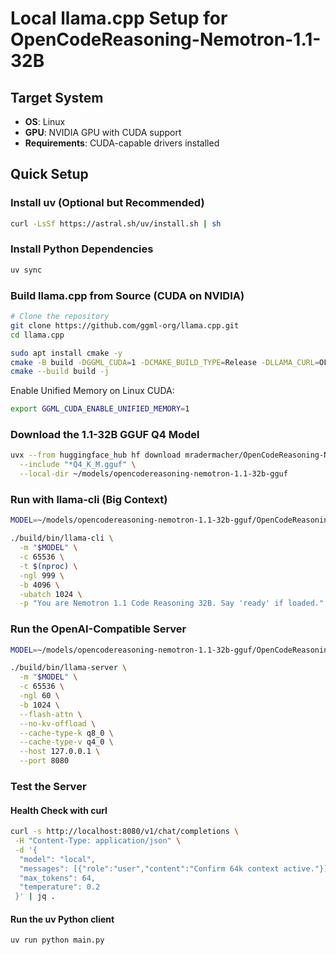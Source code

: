 # Local llama.cpp Setup for OpenCodeReasoning-Nemotron-1.1-32B

## Target System
- **OS**: Linux
- **GPU**: NVIDIA GPU with CUDA support
- **Requirements**: CUDA-capable drivers installed

## Quick Setup

### Install uv (Optional but Recommended)
```bash
curl -LsSf https://astral.sh/uv/install.sh | sh
```

### Install Python Dependencies
```bash
uv sync
```

### Build llama.cpp from Source (CUDA on NVIDIA)
```bash
# Clone the repository
git clone https://github.com/ggml-org/llama.cpp.git
cd llama.cpp

sudo apt install cmake -y
cmake -B build -DGGML_CUDA=1 -DCMAKE_BUILD_TYPE=Release -DLLAMA_CURL=OFF
cmake --build build -j
```

Enable Unified Memory on Linux CUDA:
```bash
export GGML_CUDA_ENABLE_UNIFIED_MEMORY=1
```

### Download the 1.1-32B GGUF Q4 Model

```bash
uvx --from huggingface_hub hf download mradermacher/OpenCodeReasoning-Nemotron-1.1-32B-GGUF \
  --include "*Q4_K_M.gguf" \
  --local-dir ~/models/opencodereasoning-nemotron-1.1-32b-gguf
```

### Run with llama-cli (Big Context)

```bash
MODEL=~/models/opencodereasoning-nemotron-1.1-32b-gguf/OpenCodeReasoning-Nemotron-1.1-32B.Q4_K_M.gguf

./build/bin/llama-cli \
  -m "$MODEL" \
  -c 65536 \
  -t $(nproc) \
  -ngl 999 \
  -b 4096 \
  -ubatch 1024 \
  -p "You are Nemotron 1.1 Code Reasoning 32B. Say 'ready' if loaded."
```

### Run the OpenAI-Compatible Server

```bash
MODEL=~/models/opencodereasoning-nemotron-1.1-32b-gguf/OpenCodeReasoning-Nemotron-1.1-32B.Q4_K_M.gguf

./build/bin/llama-server \
  -m "$MODEL" \
  -c 65536 \
  -ngl 60 \
  -b 1024 \
  --flash-attn \
  --no-kv-offload \
  --cache-type-k q8_0 \
  --cache-type-v q4_0 \
  --host 127.0.0.1 \
  --port 8080
```

### Test the Server

#### Health Check with curl
```bash
curl -s http://localhost:8080/v1/chat/completions \
 -H "Content-Type: application/json" \
 -d '{
  "model": "local",
  "messages": [{"role":"user","content":"Confirm 64k context active."}],
  "max_tokens": 64,
  "temperature": 0.2
 }' | jq .
```

#### Run the uv Python client

```bash
uv run python main.py
```
